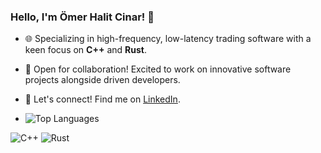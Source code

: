 ### Hello, I'm Ömer Halit Cinar! 👋

- 🌐 Specializing in high-frequency, low-latency trading software with a keen focus on **C++** and **Rust**.
- 🤝 Open for collaboration! Excited to work on innovative software projects alongside driven developers.
- 📣 Let's connect! Find me on [LinkedIn](https://www.linkedin.com/in/omerhalitcinar).

- ![Top Languages](https://github-readme-stats.vercel.app/api/top-langs/?username=omerhalid&layout=compact&count_private=true)

![C++](https://img.shields.io/badge/-C++-00599C?style=flat-square&logo=c)
![Rust](https://img.shields.io/badge/-Rust-000000?style=flat-square&logo=rust)


<!---
omerhalid/omerhalid's `README.md` displays on the GitHub profile.
Preview the changes to see the magic!
--->
